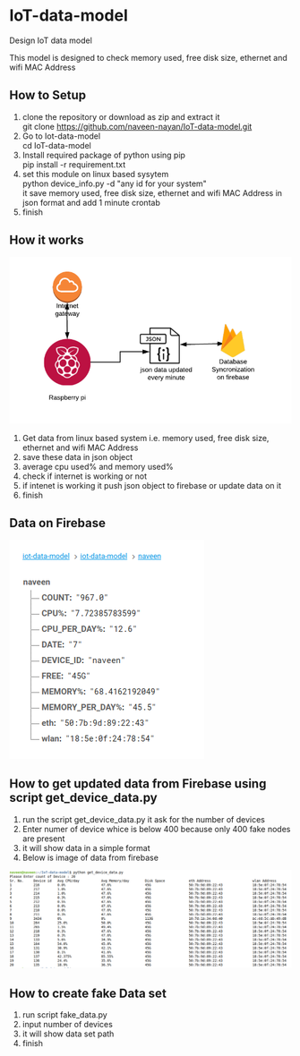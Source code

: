 # IoT-data-model
Design IoT data model

This model is designed to check memory used, free disk size, ethernet and wifi MAC Address

## How to Setup

1. clone the repository or download as zip and extract it  
   git clone https://github.com/naveen-nayan/IoT-data-model.git  
2. Go to Iot-data-model  
   cd IoT-data-model  
3. Install required package of python using pip  
   pip install -r requirement.txt  
4. set this module on linux based sysytem  
   python device_info.py -d "any id for your system"   
   it save memory used, free disk size, ethernet and wifi MAC Address in json format and add 1 minute crontab   
5. finish  

## How it works
![Working model of IoT-data-model](https://github.com/naveen-nayan/IoT-data-model/blob/master/IoT-data-model.png)

1. Get data from linux based system i.e. memory used, free disk size, ethernet and wifi MAC Address
2. save these data in json object
3. average cpu used% and memory used%
4. check if internet is working or not  
5. if intenet is working it push json object to firebase or update data on it
6. finish

## Data on Firebase
   ![Data-on-fiebase](https://github.com/naveen-nayan/IoT-data-model/blob/master/firbase-data.png)
   
## How to get updated data from Firebase using script get_device_data.py

1. run the script get_device_data.py it ask for the number of devices
2. Enter numer of device whice is below 400 because only 400 fake nodes are present
3. it will show data in a simple format
4. Below is image of data from firebase

![Data-from-fiebase](https://github.com/naveen-nayan/IoT-data-model/blob/master/data-from-firebase.png)

## How to create fake Data set
1. run script fake_data.py
2. input number of devices
3. it will show data set path
4. finish
